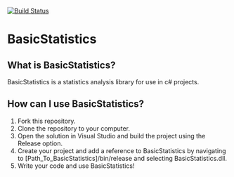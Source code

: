 [![Build Status](https://travis-ci.org/AJ-Santos/BasicStatistics.svg?branch=master)](https://travis-ci.org/AJ-Santos/BasicStatistics)

# BasicStatistics
## What is BasicStatistics?
BasicStatistics is a statistics analysis library for use in c# projects.
## How can I use BasicStatistics?
1. Fork this repository.
2. Clone the repository to your computer.
3. Open the solution in Visual Studio and build the project using the Release option.
4. Create your project and add a reference to BasicStatistics by navigating to [Path_To_BasicStatistics]/bin/release and selecting BasicStatistics.dll.
5. Write your code and use BasicStatistics!